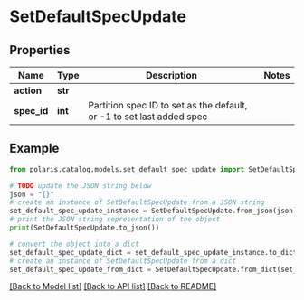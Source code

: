 <!--

 Licensed to the Apache Software Foundation (ASF) under one
 or more contributor license agreements.  See the NOTICE file
 distributed with this work for additional information
 regarding copyright ownership.  The ASF licenses this file
 to you under the Apache License, Version 2.0 (the
 "License"); you may not use this file except in compliance
 with the License.  You may obtain a copy of the License at

   http://www.apache.org/licenses/LICENSE-2.0

 Unless required by applicable law or agreed to in writing,
 software distributed under the License is distributed on an
 "AS IS" BASIS, WITHOUT WARRANTIES OR CONDITIONS OF ANY
 KIND, either express or implied.  See the License for the
 specific language governing permissions and limitations
 under the License.

-->
# SetDefaultSpecUpdate


## Properties

Name | Type | Description | Notes
------------ | ------------- | ------------- | -------------
**action** | **str** |  | 
**spec_id** | **int** | Partition spec ID to set as the default, or -1 to set last added spec | 

## Example

```python
from polaris.catalog.models.set_default_spec_update import SetDefaultSpecUpdate

# TODO update the JSON string below
json = "{}"
# create an instance of SetDefaultSpecUpdate from a JSON string
set_default_spec_update_instance = SetDefaultSpecUpdate.from_json(json)
# print the JSON string representation of the object
print(SetDefaultSpecUpdate.to_json())

# convert the object into a dict
set_default_spec_update_dict = set_default_spec_update_instance.to_dict()
# create an instance of SetDefaultSpecUpdate from a dict
set_default_spec_update_from_dict = SetDefaultSpecUpdate.from_dict(set_default_spec_update_dict)
```
[[Back to Model list]](../README.md#documentation-for-models) [[Back to API list]](../README.md#documentation-for-api-endpoints) [[Back to README]](../README.md)


